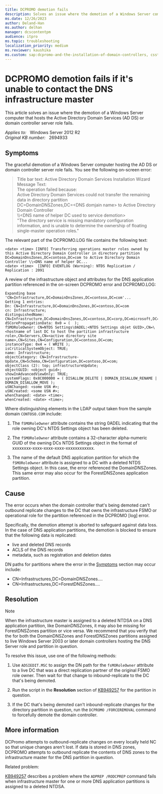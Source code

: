 ```yaml
---
title: DCPROMO demotion fails
description: Solves an issue where the demotion of a Windows Server computer hosting the Active Directory Domain Services (AD DS) or domain controller server role fails.
ms.date: 12/26/2023
author: Deland-Han
ms.author: delhan
manager: dcscontentpm
audience: itpro
ms.topic: troubleshooting
localization_priority: medium
ms.reviewer: kaushika
ms.custom: sap:dcpromo-and-the-installation-of-domain-controllers, csstroubleshoot
---
```

# DCPROMO demotion fails if it's unable to contact the DNS infrastructure master

This article solves an issue where the demotion of a Windows Server computer that hosts the Active Directory Domain Services (AD DS) or domain controller server role fails.

_Applies to:_ &nbsp; Windows Server 2012 R2  
_Original KB number:_ &nbsp; 2694933

## Symptoms

The graceful demotion of a Windows Server computer hosting the AD DS or domain controller server role fails. You see the following on-screen error:

> Title bar text: Active Directory Domain Services Installation Wizard  
> Message Text:  
> The operation failed because:  
> Active Directory Domain Services could not transfer the remaining data in directory partition  
> DC=DomainDNSZones,DC=\<DNS domjain name> to Active Directory Domain Controller  
> \\\\\<DNS name of helper DC used to service demotion>  
> "The directory service is missing mandatory configuration information, and is unable to determine the ownership of floating single-master operation roles."

The relevant part of the DCPROMO.LOG file contains the following text:

```output
<date> <time> [INFO] Transferring operations master roles owned by this Active Directory Domain Controller in directory partition  
DC=DomainDnsZones,DC=contoso,DC=com to Active Directory Domain Controller \\<DNS name of helper DC...  
<date> <time>  [INFO] EVENTLOG (Warning): NTDS Replication / Replication : 2091
```

A review of the infrastructure object and attributes for the DNS application partition referenced in the on-screen DCPROMO error and DCPROMO.LOG:

```output
Expanding base 'CN=Infrastructure,DC=DomainDnsZones,DC=contoso,DC=com'...  
Getting 1 entries:  
Dn: CN=Infrastructure,DC=DomainDnsZones,DC=contoso,DC=com  
cn: Infrastructure;  
distinguishedName: CN=Infrastructure,DC=DomainDnsZones,DC=contoso,DC=corp,DC=microsoft,DC=com;  
dSCorePropagationData: 0x0 = (  );  
fSMORoleOwner: CN=NTDS Settings\0ADEL:<NTDS Settings objet GUID>,CN=\<hostname of last DC to host the partition infrastructure role>,CN=Servers,CN=<active directory site name>,CN=Sites,CN=Configuration,DC=contoso,DC=com;  
instanceType: 0x4 = ( WRITE );  
isCriticalSystemObject: TRUE;  
name: Infrastructure;  
objectCategory: CN=Infrastructure-Update,CN=Schema,CN=Configuration,DC=contoso,DC=com;  
objectClass (2): top; infrastructureUpdate;  
objectGUID: <object guid>;  
showInAdvancedViewOnly: TRUE;  
systemFlags: 0x8C000000 = ( DISALLOW_DELETE | DOMAIN_DISALLOW_RENAME | DOMAIN_DISALLOW_MOVE );  
uSNChanged: <some USN #>;  
uSNCreated: <some USN #>;  
whenChanged: <date> <time>;  
whenCreated: <date> <time>;  
```

Where distinguishing elements in the LDAP output taken from the sample domain `CONTOSO.COM` include:

1. The `fSMORoleOwner` attribute contains the string 0ADEL indicating that the role owning DC's NTDS Settings object has been deleted.

2. The `fSMORoleOwner` attribute contains a 32-character alpha-numeric GUID of the owning DCs NTDS Settings object in the format of xxxxxxxx-xxxx-xxxx-xxxx-xxxxxxxxxxxx.

3. The name of the default DNS application partition for which the `fSMORoleOwner` attribute is assigned to a DC with a deleted NTDS Settings object. In this case, the error referenced the DomainDNSZones. This same error may also occur for the ForestDNSZones application partition.

## Cause

The error occurs when the domain controller that's being demoted can't outbound replicate changes to the DC that owns the infrastructure FSMO or operational role for the partition referenced in the DCPROMO [log] error.

Specifically, the demotion attempt is aborted to safeguard against data loss. In the case of DNS application partitions, the demotion is blocked to ensure that the following data is replicated:

- live and deleted DNS records
- ACLS of the DNS records
- metadata, such as registration and deletion dates

DN paths for partitions where the error in the [Symptoms](#symptoms) section may occur include:

- CN=Infrastructures,DC=DomainDNSZones....
- CN=Infrastructures,DC=ForestDNSZones....

## Resolution

> [!NOTE]
> When the infrastructure master is assigned to a deleted NTDSA on a DNS application partition, like DomainDNSZones, it may also be missing for ForestDNSZones partition or vice versa. We recommend that you verify that the for both the DomainDNSZones and ForestDNSZones partitions assigned to live Windows Server 2003 or later domain controllers hosting the DNS Server role and partition in question.

To resolve this issue, use one of the following methods:

1. Use `ADSIEDIT.MSC` to assign the DN path for the `fsMORoleOwner` attribute to a live DC that was a direct replication partner of the original FSMO role owner. Then wait for that change to inbound-replicate to the DC that's being demoted.

2. Run the script in the **Resolution** section of [KB949257](https://support.microsoft.com/help/949257) for the partition in question.

3. If the DC that's being demoted can't inbound-replicate changes for the directory partition in question, run the `DCPROMO /FORCEREMOVAL` command to forcefully demote the domain controller.

## More information

DCPromo attempts to outbound-replicate changes on every locally held NC so that unique changes aren't lost. If data is stored in DNS zones, DCPROMO attempts to outbound replicate the contents of DNS zones to the infrastructure master for the DNS partition in question.

Related problem:

[KB949257](https://support.microsoft.com/kb/949257) describes a problem where the `ADPREP /RODCPREP` command fails when infrastructure master for one or more DNS application partitions is assigned to a deleted NTDSA.
